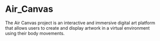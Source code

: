# Air_Canvas
The Air Canvas project is an interactive and immersive digital art platform that allows users to create and display artwork in a virtual environment using their body movements.

